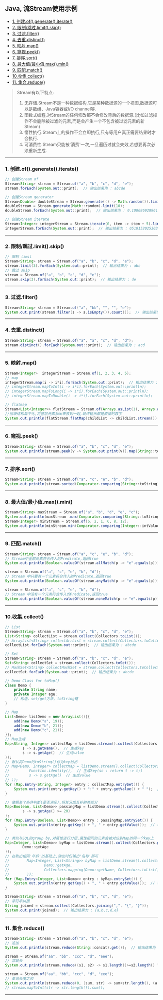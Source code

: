 <h2> Java, 流Stream使用示例 </h2>

- [1. 创建.of().generate().iterate()](#1-%E5%88%9B%E5%BB%BAofgenerateiterate)
- [2. 限制/跳过.limit().skip()](#2-%E9%99%90%E5%88%B6%E8%B7%B3%E8%BF%87limitskip)
- [3. 过滤.filter()](#3-%E8%BF%87%E6%BB%A4filter)
- [4. 去重.distinct()](#4-%E5%8E%BB%E9%87%8Ddistinct)
- [5. 映射.map()](#5-%E6%98%A0%E5%B0%84map)
- [6. 窥视.peek()](#6-%E7%AA%A5%E8%A7%86peek)
- [7. 排序.sort()](#7-%E6%8E%92%E5%BA%8Fsort)
- [8. 最大值/最小值.max().min()](#8-%E6%9C%80%E5%A4%A7%E5%80%BC%E6%9C%80%E5%B0%8F%E5%80%BCmaxmin)
- [9. 匹配.match()](#9-%E5%8C%B9%E9%85%8Dmatch)
- [10.收集.collect()](#10%E6%94%B6%E9%9B%86collect)
- [11. 集合.reduce()](#11-%E9%9B%86%E5%90%88reduce)

> Stream有以下特点:
> 1) 无存储.Stream不是一种数据结构,它是某种数据源的一个视图,数据源可以是数组、Java容器或I/O channel等.
> 2) 函数式编程.对Stream的任何修改都不会修改背后的数据源.(比如过滤操作不会删除被过滤的元素,而是会产生一个不包含被过滤元素的新Stream)
> 3) 惰性执行.Stream上的操作不会立即执行,只有等用户真正需要结果时才会执行.
> 4) 可消费性.Stream只能被'消费'一次,一旦遍历过就会失效,若想要再次必须重新生成.
<hr>

### 1. 创建.of().generate().iterate()
```java
// 创建Stream of
Stream<String> stream = Stream.of("a", "b", "c", "d", "e");
stream.forEach(System.out::print);  // 输出结果为 : abcde

// 创建Stream generator
Stream<Double> doubleStream = Stream.generate(() -> Math.random()).limit(10);
doubleStream = Stream.generate(Math::random).limit(10);
doubleStream.forEach(System.out::print);  // 输出结果为 : 0.10008692896164717...

// 创建Stream iterate
Stream<Integer> integerStream = Stream.iterate(0, item -> item + 5).limit(10);
integerStream.forEach(System.out::print);  // 输出结果为 : 051015202530354045
```
<hr>

### 2. 限制/跳过.limit().skip()
```java
// 限制 limit
Stream<String> stream = Stream.of("a", "b", "c", "d", "e");
stream.limit(3).forEach(System.out::print);  // 输出结果为 : abc
// 跳过 skip
stream = Stream.of("a", "b", "c", "d", "e");
stream.skip(3).forEach(System.out::print);  // 输出结果为 : de
```
<hr>

### 3. 过滤.filter()
```java
Stream<String> stream = Stream.of("a", "bb", "", "", "e");
System.out.print(stream.filter(s -> s.isEmpty()).count());  // 输出结果为 : 2
```
<hr>

### 4. 去重.distinct()
```java
Stream<String> stream = Stream.of("a", "a", "c", "d", "d");
stream.distinct().forEach(System.out::print);  // 输出结果为 : acd
```
<hr>

### 5. 映射.map()
```java
Stream<Integer>  integerStream = Stream.of(1, 2, 3, 4, 5);
// map
integerStream.map(i -> i*i).forEach(System.out::print);  // 输出结果为 : 1491625
// integerStream.mapToInt(i -> i*i).forEach(System.out::println);
// integerStream.mapToLong(i -> i*i).forEach(System.out::println);
// integerStream.mapToDouble(i -> i*i).forEach(System.out::println);

// flatmap
Stream<List<Integer>> flatStream = Stream.of(Arrays.asList(1), Arrays.asList(2, 3), Arrays.asList(3, 5, 6));
//层级结构扁平化,将底层元素抽出来放到一起,最终输出都是直接的数字
System.out.println(flatStream.flatMap(childList -> childList.stream()).collect(Collectors.toList()));  // 输出结果为 : [1, 2, 3, 3, 5, 6]
```
<hr>

### 6. 窥视.peek()
```java
Stream<String> stream = Stream.of("a", "b", "c", "d", "e");
System.out.println(stream.peek(v -> System.out.print(v)).map(String::toUpperCase).collect(Collectors.toList()));  // 输出结果为 : abcde[A, B, C, D, E]
```
<hr>

### 7. 排序.sort()
```java
Stream<String> stream = Stream.of("a", "c", "e", "b", "d");
System.out.println(stream.sorted(Comparator.comparing(String::toString)).collect(Collectors.toList()));  // 输出结果为 : [a, b, c, d, e]
```
<hr>

### 8. 最大值/最小值.max().min()
```java
Stream<String> maxStream = Stream.of("a", "b", "d", "e", "c");
System.out.println(maxStream .max(Comparator.comparing(String::toString)).get());  // 输出结果为 : e
Stream<Integer> minStream = Stream.of(6, 2, 1, 6, 8, 12);
System.out.println(minStream.min(Comparator.comparing(Integer::intValue)).get());  // 输出结果为 : 1
```
<hr>

### 9. 匹配.match()
```java
Stream<String> stream = Stream.of("a", "c", "e", "b", "d");
// Stream中全部元素符合传入的Predicate,返回true
System.out.println(Boolean.valueOf(stream.allMatch(p -> "e".equals(p))));  // 输出结果为 : false

stream = Stream.of("a", "c", "e", "b", "d");
// Stream 中只要有一个元素符合传入的Predicate,返回true
System.out.println(Boolean.valueOf(stream.anyMatch(p -> "e".equals(p))));  // 输出结果为 : true

stream = Stream.of("a", "c", "e", "b", "d");
// Stream 中没有一个元素符合传入的Predicate,返回true
System.out.println(Boolean.valueOf(stream.noneMatch(p -> "e".equals(p))));  // 输出结果为 : false
```
<hr>

### 10.收集.collect()
```java
// List
Stream<String> stream = Stream.of("a", "b", "c", "d", "e");
List<String> collectList = stream.collect(Collectors.toList());
// ArrayList<String> collectArrList = stream.collect(Collectors.toCollection(ArrayList::new));
collectList.forEach(System.out::print);  // 输出结果为 : abcde
```
```java
// Set
Stream<String> stream = Stream.of("a", "b", "c", "d", "e");
Set<String> collectSet = stream.collect(Collectors.toSet());
// HashSet<String> collectHashSet = stream.collect(Collectors.toCollection(HashSet::new));
collectSet.forEach(System.out::print);  // 输出结果为 : abcde
```
```java
// Demo Class for toMap()
class Demo {
    private String name;
    private Integer age;
    // 构造、set/get方法、toString略
}
```
```java
// Map
List<Demo> listDemo = new ArrayList(){{
    add(new Demo("a", 19));
    add(new Demo("b", 21));
    add(new Demo("c", 21));
}};
// Map生成
Map<String, Integer> collectMap = listDemo.stream().collect(Collectors.toMap(
        s -> s.getName(),  // 生成key
        s -> s.getAge()  // 生成value
));
// 默认将Demo的toString()作为key给出
// Map<Demo, Integer> collectMap = listDemo.stream().collect(Collectors.toMap(
//         Function.identity(),  // 生成key(sc : return t -> t;)
//         s -> s.getAge()  // 生成value
// ));
for (Map.Entry<String, Integer> entry : collectMap.entrySet()) {
    System.out.print(entry.getKey() + ":" + entry.getValue() + " ");  // 输出结果为 : a:19 b:21 c:21 
}

// 依据某个条件判断(是否满足),将其分成互补的两部分
Map<Boolean, List<Demo>> passingMap = listDemo.stream().collect(Collectors.partitioningBy(
        s -> s.getAge() >= 20)
);
for (Map.Entry<Boolean, List<Demo>> entry : passingMap.entrySet()) {
    System.out.println(entry.getKey() + ", " + entry.getValue());  // 输出结果为 : false, [Demo{name='a', age=19}] \n true, [Demo{name='b', age=21}, Demo{name='c', age=21}]
}

// 类似与SQL的group by,对属性进行分组,属性相同的元素会被对应到Map的同一个key上
Map<Integer, List<Demo>> byMap = listDemo.stream().collect(Collectors.groupingBy(
        Demo::getAge
));
// 在取出相同'年龄'的基础上,输出时仅输出'名称'即可
//        Map<Integer, List<String>> byMap = listDemo.stream().collect(Collectors.groupingBy(
//                Demo::getAge,
//                Collectors.mapping(Demo::getName, Collectors.toList())
//        ));
for (Map.Entry<Integer, List<Demo>> entry : byMap.entrySet()) {
    System.out.println(entry.getKey() + ", " + entry.getValue());  // 输出结果为 : 19, [Demo{name='a', age=19}] \n 21, [Demo{name='b', age=21}, Demo{name='c', age=21}]
}
```
```java
Stream<String> stream = Stream.of("a", "b", "c", "d", "e");
// 字符串拼接
String joined = stream.collect(Collectors.joining(",", "{", "}"));
System.out.print(joined);  // 输出结果为 : {a,b,c,d,e}
```
<hr>

### 11. 集合.reduce()
```java
Stream<String> stream = Stream.of("a", "b", "c", "d", "e");
// 追加
System.out.println(stream.reduce(String::concat).get());  // 输出结果为 : abcde

stream = Stream.of("aa", "bb", "ccc", "d", "eee");
// 求最长
System.out.println(stream.reduce((s1, s2) -> s1.length()>=s2.length() ? s1 : s2).get());  // 输出结果为 : ccc

stream = Stream.of("aa", "bb", "ccc", "d", "eee");
// 单词长度之和
System.out.println(stream.reduce(0, (sum, str) -> sum+str.length(), (a, b) -> a+b));  // 输出结果为 : 11
// stream.mapToInt(str -> str.length()).sum();
```
<hr>
